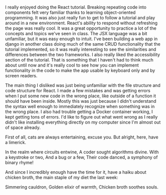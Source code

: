 I really enjoyed doing the React tutorial. Breaking repeating code into components felt very familiar thanks to
learning object-oriented programming. It was also just really fun to get to follow a tutorial and play around 
in a new environment. React's ability to respond without refreshing the page was really cool. It was a great 
opportunity to practice a lot of the concepts and topics we've seen in class. The JSX language was a bit unfamiliar, 
but it was easy enough to intuit. I've been building a web app in django in another class doing much of the same 
CRUD functionality that the tutorial implemented, so it was really interesting to see the similarities and 
differences between the two frameworks. I also really liked the accessibility section of the tutorial. That is 
something that I haven't had to think much about until now and it's really cool to see how you can implement
functionality in the code to make the app usable by keyboard only and by screen readers. 

The main thing I disliked was just being unfamiliar with the file structure and code structure for React. I made 
a few mistakes and was getting errors when I put some new code in the wrong place, like outside of a function it
should have been inside. Mostly this was just because I didn't understand the syntax well enough to immediately 
recognize when something was in the wrong place. I also had trouble getting a Docker container working, I kept 
getting tons of errors. I'd like to figure out what went wrong as I really didn't like installing everything directly
on my computer since I'm almost out of space already. 

First of all, cats are always entertaining, excuse you. But alright, here, have a limerick.

In the realm where circuits entwine,
A coder sought algorithms divine.
With a keystroke or two,
And a bug or a few,
Their code danced, a symphony of binary rhyme!

And since I incredibly enough have the time for it, have a haiku about chicken broth, the main staple of my diet 
the last week:

Simmering cauldron,
Golden elixir of warmth,
Chicken broth soothes souls.